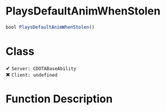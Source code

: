 # PlaysDefaultAnimWhenStolen
```js	
bool PlaysDefaultAnimWhenStolen()
```
# Class
✔ `Server: CDOTABaseAbility`  
✖ `Client: undefined`  

# Function Description

